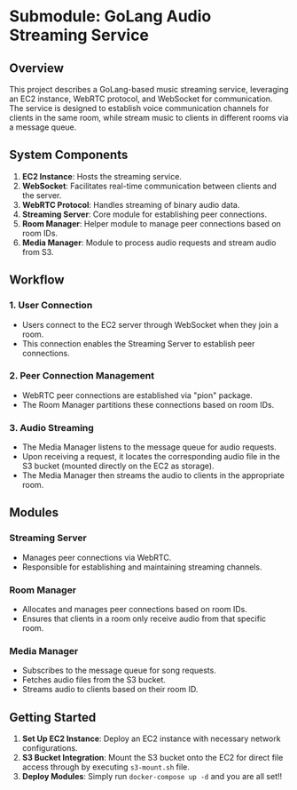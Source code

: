 # Submodule: GoLang Audio Streaming Service

## Overview
This project describes a GoLang-based music streaming service, leveraging an EC2 instance, WebRTC protocol, and WebSocket for communication. The service is designed to establish voice communication channels for clients in the same room, while stream music to clients in different rooms via a message queue.

## System Components
1. **EC2 Instance**: Hosts the streaming service.
2. **WebSocket**: Facilitates real-time communication between clients and the server.
3. **WebRTC Protocol**: Handles streaming of binary audio data.
4. **Streaming Server**: Core module for establishing peer connections.
5. **Room Manager**: Helper module to manage peer connections based on room IDs.
6. **Media Manager**: Module to process audio requests and stream audio from S3.

## Workflow
### 1. User Connection
- Users connect to the EC2 server through WebSocket when they join a room.
- This connection enables the Streaming Server to establish peer connections.

### 2. Peer Connection Management
- WebRTC peer connections are established via "pion" package.
- The Room Manager partitions these connections based on room IDs.

### 3. Audio Streaming
- The Media Manager listens to the message queue for audio requests.
- Upon receiving a request, it locates the corresponding audio file in the S3 bucket (mounted directly on the EC2 as storage).
- The Media Manager then streams the audio to clients in the appropriate room.

## Modules
### Streaming Server
- Manages peer connections via WebRTC.
- Responsible for establishing and maintaining streaming channels.

### Room Manager
- Allocates and manages peer connections based on room IDs.
- Ensures that clients in a room only receive audio from that specific room.

### Media Manager
- Subscribes to the message queue for song requests.
- Fetches audio files from the S3 bucket.
- Streams audio to clients based on their room ID.

## Getting Started
1. **Set Up EC2 Instance**: Deploy an EC2 instance with necessary network configurations.
2. **S3 Bucket Integration**: Mount the S3 bucket onto the EC2 for direct file access through by executing `s3-mount.sh` file.
3. **Deploy Modules**: Simply run `docker-compose up -d` and you are all set!!
